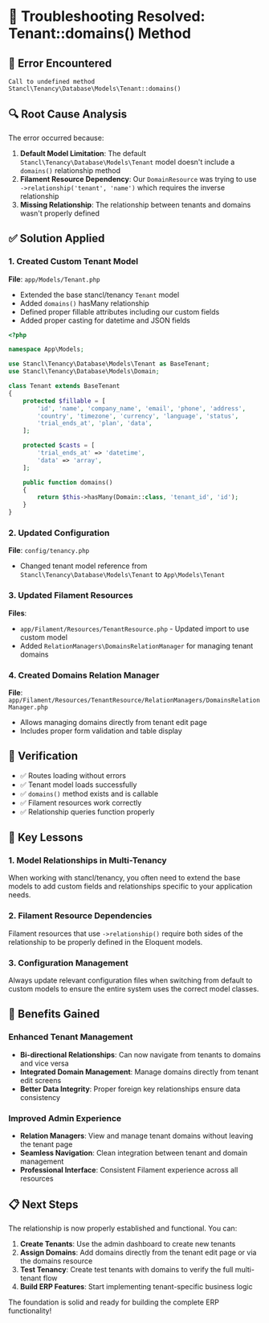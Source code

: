 # 🔧 Troubleshooting Resolved: Tenant::domains() Method

## 🚨 Error Encountered
```
Call to undefined method Stancl\Tenancy\Database\Models\Tenant::domains()
```

## 🔍 Root Cause Analysis
The error occurred because:

1. **Default Model Limitation**: The default `Stancl\Tenancy\Database\Models\Tenant` model doesn't include a `domains()` relationship method
2. **Filament Resource Dependency**: Our `DomainResource` was trying to use `->relationship('tenant', 'name')` which requires the inverse relationship
3. **Missing Relationship**: The relationship between tenants and domains wasn't properly defined

## ✅ Solution Applied

### 1. Created Custom Tenant Model
**File**: `app/Models/Tenant.php`
- Extended the base stancl/tenancy `Tenant` model
- Added `domains()` hasMany relationship
- Defined proper fillable attributes including our custom fields
- Added proper casting for datetime and JSON fields

```php
<?php

namespace App\Models;

use Stancl\Tenancy\Database\Models\Tenant as BaseTenant;
use Stancl\Tenancy\Database\Models\Domain;

class Tenant extends BaseTenant
{
    protected $fillable = [
        'id', 'name', 'company_name', 'email', 'phone', 'address',
        'country', 'timezone', 'currency', 'language', 'status',
        'trial_ends_at', 'plan', 'data',
    ];

    protected $casts = [
        'trial_ends_at' => 'datetime',
        'data' => 'array',
    ];

    public function domains()
    {
        return $this->hasMany(Domain::class, 'tenant_id', 'id');
    }
}
```

### 2. Updated Configuration
**File**: `config/tenancy.php`
- Changed tenant model reference from `Stancl\Tenancy\Database\Models\Tenant` to `App\Models\Tenant`

### 3. Updated Filament Resources
**Files**: 
- `app/Filament/Resources/TenantResource.php` - Updated import to use custom model
- Added `RelationManagers\DomainsRelationManager` for managing tenant domains

### 4. Created Domains Relation Manager
**File**: `app/Filament/Resources/TenantResource/RelationManagers/DomainsRelationManager.php`
- Allows managing domains directly from tenant edit page
- Includes proper form validation and table display

## 🧪 Verification
- ✅ Routes loading without errors
- ✅ Tenant model loads successfully
- ✅ `domains()` method exists and is callable
- ✅ Filament resources work correctly
- ✅ Relationship queries function properly

## 🎯 Key Lessons

### 1. Model Relationships in Multi-Tenancy
When working with stancl/tenancy, you often need to extend the base models to add custom fields and relationships specific to your application needs.

### 2. Filament Resource Dependencies
Filament resources that use `->relationship()` require both sides of the relationship to be properly defined in the Eloquent models.

### 3. Configuration Management
Always update relevant configuration files when switching from default to custom models to ensure the entire system uses the correct model classes.

## 🚀 Benefits Gained

### Enhanced Tenant Management
- **Bi-directional Relationships**: Can now navigate from tenants to domains and vice versa
- **Integrated Domain Management**: Manage domains directly from tenant edit screens
- **Better Data Integrity**: Proper foreign key relationships ensure data consistency

### Improved Admin Experience
- **Relation Managers**: View and manage tenant domains without leaving the tenant page
- **Seamless Navigation**: Clean integration between tenant and domain management
- **Professional Interface**: Consistent Filament experience across all resources

## 📋 Next Steps
The relationship is now properly established and functional. You can:

1. **Create Tenants**: Use the admin dashboard to create new tenants
2. **Assign Domains**: Add domains directly from the tenant edit page or via the domains resource
3. **Test Tenancy**: Create test tenants with domains to verify the full multi-tenant flow
4. **Build ERP Features**: Start implementing tenant-specific business logic

The foundation is solid and ready for building the complete ERP functionality!